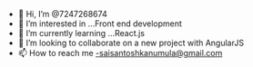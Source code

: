 - 👋 Hi, I’m @7247268674
- 👀 I’m interested in ...Front end development
- 🌱 I’m currently learning ...React.js
- 💞️ I’m looking to collaborate on a new project with AngularJS
- 📫 How to reach me -saisantoshkanumula@gmail.com

<!---
7247268674/7247268674 is a ✨ special ✨ repository because its `README.md` (this file) appears on your GitHub profile.
You can click the Preview link to take a look at your changes.
--->
